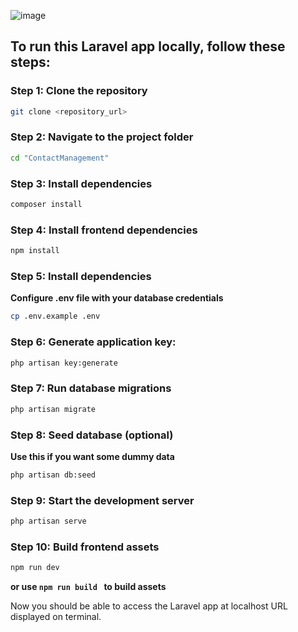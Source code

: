 ![image](https://github.com/user-attachments/assets/c13aeb28-92ef-4b1f-98b3-87e31e69e7b6)





## To run this Laravel app locally, follow these steps:

### Step 1: Clone the repository

```bash
git clone <repository_url>
```

### Step 2: Navigate to the project folder

```bash
cd "ContactManagement"
```

### Step 3: Install dependencies

```bash
composer install
```

### Step 4: Install frontend dependencies

```bash
npm install
```

### Step 5: Install dependencies

**Configure .env file with your database credentials**

```bash
cp .env.example .env
```

### Step 6: Generate application key:

```bash
php artisan key:generate
```

### Step 7: Run database migrations

```bash
php artisan migrate
```

### Step 8: Seed database (optional)

**Use this if you want some dummy data**

```bash
php artisan db:seed
```

### Step 9: Start the development server

```bash
php artisan serve
```

### Step 10: Build frontend assets

```bash
npm run dev
```

**or use `npm run build ` to build assets**

Now you should be able to access the Laravel app at localhost URL displayed on terminal.

